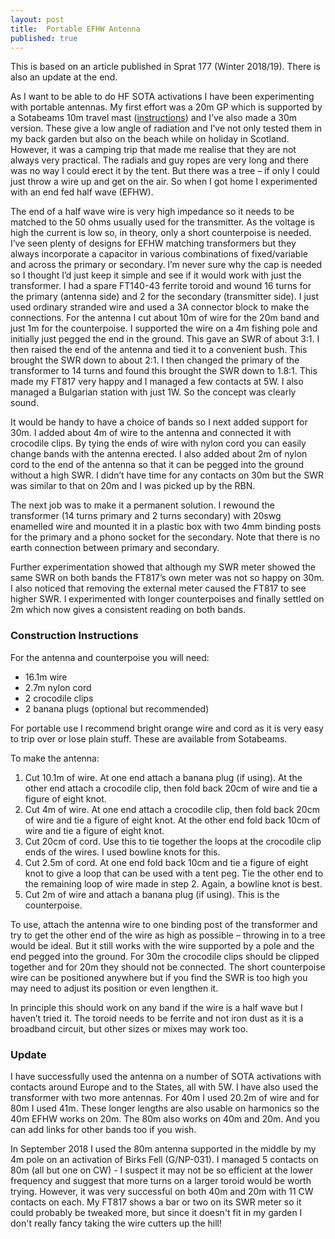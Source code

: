 ```yaml
---
layout: post
title:  Portable EFHW Antenna
published: true
---
```


This is based on an article published in Sprat 177 (Winter 2018/19). There is also an update at the end.


As I want to be able to do HF SOTA activations I have been experimenting with portable antennas. My first effort was a 20m GP which is 
supported by a Sotabeams 10m travel mast ([instructions](https://www.sotabeams.co.uk/content/20m%20GP%20Instructions.pdf)) and I’ve
also made a 30m version. These give a low angle of radiation and I’ve not only tested them in my back garden but also on the beach while
on holiday in Scotland. However, it was a camping trip that made me realise that they are not always very practical. The radials and guy
ropes are very long and there was no way I could erect it by the tent. But there was a tree – if only I could just throw a wire up and
get on the air. So when I got home I experimented with an end fed half wave (EFHW).

The end of a half wave wire is very high impedance so it needs to be matched to the 50 ohms usually used for the transmitter.
As the voltage is high the current is low so, in theory, only a short counterpoise is needed. I’ve seen plenty of designs for EFHW
matching transformers but they always incorporate a capacitor in various combinations of fixed/variable and across the primary or
secondary. I’m never sure why the cap is needed so I thought I’d just keep it simple and see if it would work with just the transformer.
I had a spare FT140-43 ferrite toroid and wound 16 turns for the primary (antenna side) and 2 for the secondary (transmitter side).
I just used ordinary stranded wire and used a 3A connector block to make the connections. For the antenna I cut about 10m of wire for
the 20m band and just 1m for the counterpoise. I supported the wire on a 4m fishing pole and initially just pegged the end in the ground.
This gave an SWR of about 3:1. I then raised the end of the antenna and tied it to a convenient bush. This brought the SWR down to about
2:1. I then changed the primary of the transformer to 14 turns and found this brought the SWR down to 1.8:1. This made my FT817 very
happy and I managed a few contacts at 5W. I also managed a Bulgarian station with just 1W. So the concept was clearly sound.

It would be handy to have a choice of bands so I next added support for 30m. I added  about 4m of wire to the antenna and connected it
with crocodile clips. By tying the ends of wire with nylon cord you can easily change bands with the antenna erected. I also added about
2m of nylon cord to the end of the antenna so that it can be pegged into the ground without a high SWR. I didn’t have time for any
contacts on 30m but the SWR was similar to that on 20m and I was picked up by the RBN.

The next job was to make it a permanent solution. I rewound the transformer (14 turns primary and 2 turns secondary) with 20swg enamelled
wire and mounted it in a plastic box with two 4mm binding posts for the primary and a phono socket for the secondary. Note that there is
no earth connection between primary and secondary.

Further experimentation showed that although my SWR meter showed the same SWR on both bands the FT817’s own meter was not so happy on 
30m. I also noticed that removing the external meter caused the FT817 to see higher SWR. I experimented with longer counterpoises and
finally settled on 2m which now gives a consistent reading on both bands.

### Construction Instructions

For the antenna and counterpoise you will need:
* 16.1m wire
* 2.7m nylon cord
* 2 crocodile clips
* 2 banana plugs (optional but recommended)

For portable use I recommend bright orange wire and cord as it is very easy to trip over or lose plain stuff. These are available from
Sotabeams.

To make the antenna:
1. Cut 10.1m of wire. At one end attach a banana plug (if using). At the other end attach a crocodile clip, then fold back 20cm of
wire and tie a figure of eight knot. 
2. Cut 4m of wire. At one end attach a crocodile clip, then fold back 20cm of wire and tie a figure of eight knot. At the other end
fold back 10cm of wire and tie a figure of eight knot.
3. Cut 20cm of cord. Use this to tie together the loops at the crocodile clip ends of the wires. I used bowline knots for this.
4. Cut 2.5m of cord. At one end fold back 10cm and tie a figure of eight knot to give a loop that can be used with a tent peg. 
Tie the other end to the remaining loop of wire made in step 2. Again, a bowline knot is best.
5. Cut 2m of wire and attach a banana plug (if using). This is the counterpoise.

To use, attach the antenna wire to one binding post of the transformer and try to get the other end of the wire as high as possible –
throwing in to a tree would be ideal. But it still works with the wire supported by a pole and the end pegged into the ground.
For 30m the crocodile clips should be clipped together and for 20m they should not be connected. The short counterpoise wire can be
positioned anywhere but if you find the SWR is too high you may need to adjust its position or even lengthen it.

In principle this should work on any band if the wire is a half wave but I haven’t tried it. The toroid needs to be ferrite and not
iron dust as it is a broadband circuit, but other sizes or mixes may work too.

### Update

 I have successfully used the antenna on a number of SOTA activations with contacts around Europe and to the States, all with 5W.
 I have also used the transformer with two more antennas. For 40m I used 20.2m of wire and for 80m I used 41m. These longer lengths
 are also usable on harmonics so the 40m EFHW works on 20m. The 80m also works on 40m and 20m. And you can add links for other bands too
 if you wish.

In September 2018 I used the 80m antenna supported in the middle by my 4m pole on an activation of Birks Fell (G/NP-031).
I managed 5 contacts on 80m (all but one
on CW) - I suspect it may not be so efficient at the lower frequency and suggest that more turns on a larger toroid would be worth 
trying. However, it was very successful on both 40m and 20m with 11 CW contacts on each. My FT817 shows a bar or two on its SWR meter
so it could probably be tweaked more, but since it doesn't fit in my garden I don't really fancy taking the wire cutters up the hill!
